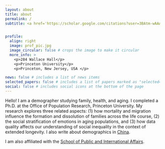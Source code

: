 ```yaml
---
layout: about
title: about
permalink: /
subtitle: <a href='https://scholar.google.com/citations?user=3BAtm-wAAAAJ&hl=en'>Google</a>. <a href='https://orcid.org/0000-0002-1749-0769'>ORCID</a>. 


profile: 
  align: right
  image: prof_pic.jpg
  image_circular: false # crops the image to make it circular
  more_info: >
    <p>284 Wallace Hall</p>
    <p>Princeton University</p>
    <p>Princeton, New Jersey, USA </p>

news: false # includes a list of news items
selected_papers: false # includes a list of papers marked as "selected={true}"
social: false # includes social icons at the bottom of the page
---
```


Hello! I am a demographer studying family, health, and aging. I completed a Ph.D. at the Office of Population Research, Princeton University. My research explores three related aspects: (1) how mortality and migration influence the formation and dissolution of families across the life course, (2) the social stratification of emotions in aging populations, and (3) how data quality affects our understanding of social inequality in the context of extended longevity. I also write about demographics in [China](https://scientificamerican.com/article/chinas-population-could-shrink-to-half-by-2100/).

I am also affiliated with the [School of Public and International Affairs](https://jdp.princeton.edu/people/xueqing-zoey-wang).


